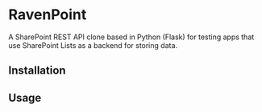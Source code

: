 # RavenPoint
A SharePoint REST API clone based in Python (Flask) for testing apps that use SharePoint Lists as a backend for storing data.

## Installation

## Usage

